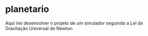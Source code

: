 # planetario
Aqui irei desenvolver o projeto de um simulador seguindo a Lei da Gravitação Universal de Newton
